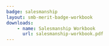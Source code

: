 ```yaml
---
badge: salesmanship
layout: smb-merit-badge-workbook
downloads:
    - name: Salesmanship Workbook
      url: salesmanship-workbook.pdf
---
```

